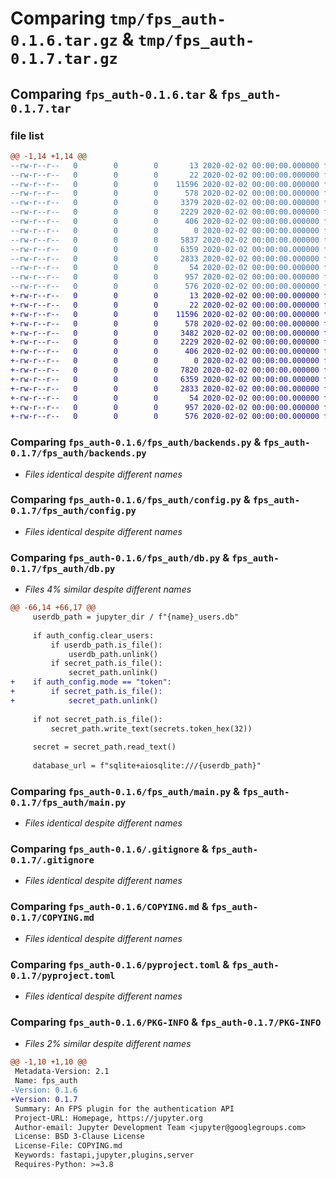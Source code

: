 # Comparing `tmp/fps_auth-0.1.6.tar.gz` & `tmp/fps_auth-0.1.7.tar.gz`

## Comparing `fps_auth-0.1.6.tar` & `fps_auth-0.1.7.tar`

### file list

```diff
@@ -1,14 +1,14 @@
--rw-r--r--   0        0        0       13 2020-02-02 00:00:00.000000 fps_auth-0.1.6/MANIFEST.in
--rw-r--r--   0        0        0       22 2020-02-02 00:00:00.000000 fps_auth-0.1.6/fps_auth/__init__.py
--rw-r--r--   0        0        0    11596 2020-02-02 00:00:00.000000 fps_auth-0.1.6/fps_auth/backends.py
--rw-r--r--   0        0        0      578 2020-02-02 00:00:00.000000 fps_auth-0.1.6/fps_auth/config.py
--rw-r--r--   0        0        0     3379 2020-02-02 00:00:00.000000 fps_auth-0.1.6/fps_auth/db.py
--rw-r--r--   0        0        0     2229 2020-02-02 00:00:00.000000 fps_auth-0.1.6/fps_auth/main.py
--rw-r--r--   0        0        0      406 2020-02-02 00:00:00.000000 fps_auth-0.1.6/fps_auth/models.py
--rw-r--r--   0        0        0        0 2020-02-02 00:00:00.000000 fps_auth-0.1.6/fps_auth/py.typed
--rw-r--r--   0        0        0     5837 2020-02-02 00:00:00.000000 fps_auth-0.1.6/fps_auth/routes.py
--rw-r--r--   0        0        0     6359 2020-02-02 00:00:00.000000 fps_auth-0.1.6/.gitignore
--rw-r--r--   0        0        0     2833 2020-02-02 00:00:00.000000 fps_auth-0.1.6/COPYING.md
--rw-r--r--   0        0        0       54 2020-02-02 00:00:00.000000 fps_auth-0.1.6/README.md
--rw-r--r--   0        0        0      957 2020-02-02 00:00:00.000000 fps_auth-0.1.6/pyproject.toml
--rw-r--r--   0        0        0      576 2020-02-02 00:00:00.000000 fps_auth-0.1.6/PKG-INFO
+-rw-r--r--   0        0        0       13 2020-02-02 00:00:00.000000 fps_auth-0.1.7/MANIFEST.in
+-rw-r--r--   0        0        0       22 2020-02-02 00:00:00.000000 fps_auth-0.1.7/fps_auth/__init__.py
+-rw-r--r--   0        0        0    11596 2020-02-02 00:00:00.000000 fps_auth-0.1.7/fps_auth/backends.py
+-rw-r--r--   0        0        0      578 2020-02-02 00:00:00.000000 fps_auth-0.1.7/fps_auth/config.py
+-rw-r--r--   0        0        0     3482 2020-02-02 00:00:00.000000 fps_auth-0.1.7/fps_auth/db.py
+-rw-r--r--   0        0        0     2229 2020-02-02 00:00:00.000000 fps_auth-0.1.7/fps_auth/main.py
+-rw-r--r--   0        0        0      406 2020-02-02 00:00:00.000000 fps_auth-0.1.7/fps_auth/models.py
+-rw-r--r--   0        0        0        0 2020-02-02 00:00:00.000000 fps_auth-0.1.7/fps_auth/py.typed
+-rw-r--r--   0        0        0     7820 2020-02-02 00:00:00.000000 fps_auth-0.1.7/fps_auth/routes.py
+-rw-r--r--   0        0        0     6359 2020-02-02 00:00:00.000000 fps_auth-0.1.7/.gitignore
+-rw-r--r--   0        0        0     2833 2020-02-02 00:00:00.000000 fps_auth-0.1.7/COPYING.md
+-rw-r--r--   0        0        0       54 2020-02-02 00:00:00.000000 fps_auth-0.1.7/README.md
+-rw-r--r--   0        0        0      957 2020-02-02 00:00:00.000000 fps_auth-0.1.7/pyproject.toml
+-rw-r--r--   0        0        0      576 2020-02-02 00:00:00.000000 fps_auth-0.1.7/PKG-INFO
```

### Comparing `fps_auth-0.1.6/fps_auth/backends.py` & `fps_auth-0.1.7/fps_auth/backends.py`

 * *Files identical despite different names*

### Comparing `fps_auth-0.1.6/fps_auth/config.py` & `fps_auth-0.1.7/fps_auth/config.py`

 * *Files identical despite different names*

### Comparing `fps_auth-0.1.6/fps_auth/db.py` & `fps_auth-0.1.7/fps_auth/db.py`

 * *Files 4% similar despite different names*

```diff
@@ -66,14 +66,17 @@
     userdb_path = jupyter_dir / f"{name}_users.db"
 
     if auth_config.clear_users:
         if userdb_path.is_file():
             userdb_path.unlink()
         if secret_path.is_file():
             secret_path.unlink()
+    if auth_config.mode == "token":
+        if secret_path.is_file():
+            secret_path.unlink()
 
     if not secret_path.is_file():
         secret_path.write_text(secrets.token_hex(32))
 
     secret = secret_path.read_text()
 
     database_url = f"sqlite+aiosqlite:///{userdb_path}"
```

### Comparing `fps_auth-0.1.6/fps_auth/main.py` & `fps_auth-0.1.7/fps_auth/main.py`

 * *Files identical despite different names*

### Comparing `fps_auth-0.1.6/.gitignore` & `fps_auth-0.1.7/.gitignore`

 * *Files identical despite different names*

### Comparing `fps_auth-0.1.6/COPYING.md` & `fps_auth-0.1.7/COPYING.md`

 * *Files identical despite different names*

### Comparing `fps_auth-0.1.6/pyproject.toml` & `fps_auth-0.1.7/pyproject.toml`

 * *Files identical despite different names*

### Comparing `fps_auth-0.1.6/PKG-INFO` & `fps_auth-0.1.7/PKG-INFO`

 * *Files 2% similar despite different names*

```diff
@@ -1,10 +1,10 @@
 Metadata-Version: 2.1
 Name: fps_auth
-Version: 0.1.6
+Version: 0.1.7
 Summary: An FPS plugin for the authentication API
 Project-URL: Homepage, https://jupyter.org
 Author-email: Jupyter Development Team <jupyter@googlegroups.com>
 License: BSD 3-Clause License
 License-File: COPYING.md
 Keywords: fastapi,jupyter,plugins,server
 Requires-Python: >=3.8
```

